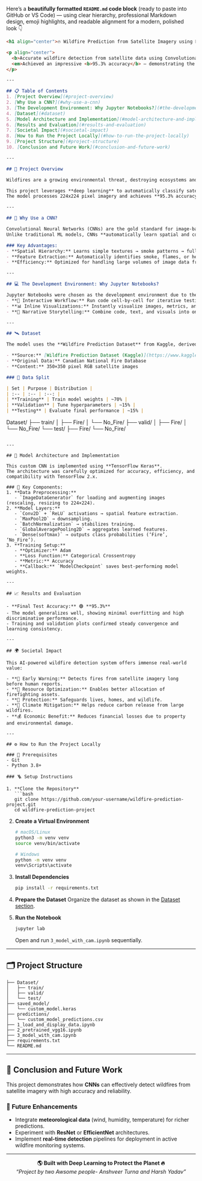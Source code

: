 Here’s a **beautifully formatted `README.md` code block** (ready to paste into GitHub or VS Code) — using clear hierarchy, professional Markdown design, emoji highlights, and readable alignment for a modern, polished look 👇

```markdown
<h1 align="center">🔥 Wildfire Prediction from Satellite Imagery using Deep Learning 🌍</h1>

<p align="center">
  <b>Accurate wildfire detection from satellite data using Convolutional Neural Networks (CNNs)</b><br>
  <em>Achieved an impressive <b>95.3% accuracy</b> — demonstrating the power of AI for environmental monitoring.</em>
</p>

---

## 📋 Table of Contents
1. [Project Overview](#project-overview)
2. [Why Use a CNN?](#why-use-a-cnn)
3. [The Development Environment: Why Jupyter Notebooks?](#the-development-environment-why-jupyter-notebooks)
4. [Dataset](#dataset)
5. [Model Architecture and Implementation](#model-architecture-and-implementation)
6. [Results and Evaluation](#results-and-evaluation)
7. [Societal Impact](#societal-impact)
8. [How to Run the Project Locally](#how-to-run-the-project-locally)
9. [Project Structure](#project-structure)
10. [Conclusion and Future Work](#conclusion-and-future-work)

---

## 🌲 Project Overview

Wildfires are a growing environmental threat, destroying ecosystems and communities worldwide. Early and accurate detection is **crucial** for effective response and management.

This project leverages **deep learning** to automatically classify satellite images as **'Fire'** or **'No_Fire'**.  
The model processes 224x224 pixel imagery and achieves **95.3% accuracy**, serving as a proof-of-concept for automated, scalable environmental monitoring.

---

## 🧠 Why Use a CNN?

Convolutional Neural Networks (CNNs) are the gold standard for image-based tasks such as wildfire detection.  
Unlike traditional ML models, CNNs **automatically learn spatial and contextual features** from image data.

### Key Advantages:
- **Spatial Hierarchy:** Learns simple textures → smoke patterns → full fire recognition.  
- **Feature Extraction:** Automatically identifies smoke, flames, or healthy vegetation anywhere in the image.  
- **Efficiency:** Optimized for handling large volumes of image data from satellites.

---

## 💻 The Development Environment: Why Jupyter Notebooks?

Jupyter Notebooks were chosen as the development environment due to their:
- **🧩 Interactive Workflow:** Run code cell-by-cell for iterative testing and debugging.  
- **📊 Inline Visualizations:** Instantly visualize images, metrics, and plots.  
- **📝 Narrative Storytelling:** Combine code, text, and visuals into one shareable, reproducible document.

---

## 🛰️ Dataset

The model uses the **Wildfire Prediction Dataset** from Kaggle, derived from **Canadian forest satellite imagery** captured via the MapBox API.

- **Source:** [Wildfire Prediction Dataset (Kaggle)](https://www.kaggle.com/datasets/phylake1337/fire-dataset)  
- **Original Data:** Canadian National Fire Database  
- **Content:** 350×350 pixel RGB satellite images  

### 📂 Data Split

| Set | Purpose | Distribution |
| :-- | :-- | :--: |
| **Training** | Train model weights | ~70% |
| **Validation** | Tune hyperparameters | ~15% |
| **Testing** | Evaluate final performance | ~15% |

```

Dataset/
├── train/
│   ├── Fire/
│   └── No_Fire/
├── valid/
│   ├── Fire/
│   └── No_Fire/
└── test/
├── Fire/
└── No_Fire/

````

---

## 🧩 Model Architecture and Implementation

This custom CNN is implemented using **TensorFlow Keras**.  
The architecture was carefully optimized for accuracy, efficiency, and compatibility with TensorFlow 2.x.

### 🔧 Key Components:
1. **Data Preprocessing:**  
   - `ImageDataGenerator` for loading and augmenting images (rescaling, resizing to 224×224).  
2. **Model Layers:**  
   - `Conv2D` + `ReLU` activations → spatial feature extraction.  
   - `MaxPool2D` → downsampling.  
   - `BatchNormalization` → stabilizes training.  
   - `GlobalAveragePooling2D` → aggregates learned features.  
   - `Dense(softmax)` → outputs class probabilities (‘Fire’, ‘No_Fire’).  
3. **Training Setup:**  
   - **Optimizer:** Adam  
   - **Loss Function:** Categorical Crossentropy  
   - **Metric:** Accuracy  
   - **Callback:** `ModelCheckpoint` saves best-performing model weights.

---

## 📈 Results and Evaluation

- **Final Test Accuracy:** 🟢 **95.3%**  
- The model generalizes well, showing minimal overfitting and high discriminative performance.  
- Training and validation plots confirmed steady convergence and learning consistency.

---

## 🌍 Societal Impact

This AI-powered wildfire detection system offers immense real-world value:

- **🚨 Early Warning:** Detects fires from satellite imagery long before human reports.  
- **🧭 Resource Optimization:** Enables better allocation of firefighting assets.  
- **🏡 Protection:** Safeguards lives, homes, and wildlife.  
- **🌱 Climate Mitigation:** Helps reduce carbon release from large wildfires.  
- **💰 Economic Benefit:** Reduces financial losses due to property and environmental damage.

---

## ⚙️ How to Run the Project Locally

### 🧾 Prerequisites
- Git  
- Python 3.8+

### 🪜 Setup Instructions

1. **Clone the Repository**
   ```bash
   git clone https://github.com/your-username/wildfire-prediction-project.git
   cd wildfire-prediction-project
````

2. **Create a Virtual Environment**

   ```bash
   # macOS/Linux
   python3 -m venv venv
   source venv/bin/activate

   # Windows
   python -m venv venv
   venv\Scripts\activate
   ```

3. **Install Dependencies**

   ```bash
   pip install -r requirements.txt
   ```

4. **Prepare the Dataset**
   Organize the dataset as shown in the [Dataset section](#dataset).

5. **Run the Notebook**

   ```bash
   jupyter lab
   ```

   Open and run `3_model_with_cam.ipynb` sequentially.

---

## 🗂️ Project Structure

```
├── Dataset/
│   ├── train/
│   ├── valid/
│   └── test/
├── saved_model/
│   └── custom_model.keras
├── predictions/
│   └── custom_model_predictions.csv
├── 1_load_and_display_data.ipynb
├── 2_pretrained_vgg16.ipynb
├── 3_model_with_cam.ipynb
├── requirements.txt
└── README.md
```

---

## 🚀 Conclusion and Future Work

This project demonstrates how **CNNs** can effectively detect wildfires from satellite imagery with high accuracy and reliability.

### 🔮 Future Enhancements

* Integrate **meteorological data** (wind, humidity, temperature) for richer predictions.
* Experiment with **ResNet** or **EfficientNet** architectures.
* Implement **real-time detection** pipelines for deployment in active wildfire monitoring systems.

---

<p align="center">
  <b>🌎 Built with Deep Learning to Protect the Planet 🔥</b><br>
  <em>“Project by two Awsome people- Anshveer Turna and Harsh Yadav”</em>
</p>
